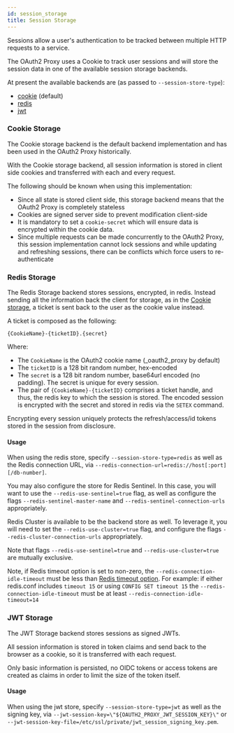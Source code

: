 ```yaml
---
id: session_storage
title: Session Storage
---
```


Sessions allow a user's authentication to be tracked between multiple HTTP
requests to a service.

The OAuth2 Proxy uses a Cookie to track user sessions and will store the session
data in one of the available session storage backends.

At present the available backends are (as passed to `--session-store-type`):
- [cookie](#cookie-storage) (default)
- [redis](#redis-storage)
- [jwt](#jwt-storage)

### Cookie Storage

The Cookie storage backend is the default backend implementation and has
been used in the OAuth2 Proxy historically.

With the Cookie storage backend, all session information is stored in client
side cookies and transferred with each and every request.

The following should be known when using this implementation:
- Since all state is stored client side, this storage backend means that the OAuth2 Proxy is completely stateless
- Cookies are signed server side to prevent modification client-side
- It is mandatory to set a `cookie-secret` which will ensure data is encrypted within the cookie data.
- Since multiple requests can be made concurrently to the OAuth2 Proxy, this session implementation
cannot lock sessions and while updating and refreshing sessions, there can be conflicts which force
users to re-authenticate


### Redis Storage

The Redis Storage backend stores sessions, encrypted, in redis. Instead sending all the information
back the client for storage, as in the [Cookie storage](#cookie-storage), a ticket is sent back
to the user as the cookie value instead.

A ticket is composed as the following:

`{CookieName}-{ticketID}.{secret}`

Where:

- The `CookieName` is the OAuth2 cookie name (_oauth2_proxy by default)
- The `ticketID` is a 128 bit random number, hex-encoded
- The `secret` is a 128 bit random number, base64url encoded (no padding). The secret is unique for every session.
- The pair of `{CookieName}-{ticketID}` comprises a ticket handle, and thus, the redis key
to which the session is stored. The encoded session is encrypted with the secret and stored
in redis via the `SETEX` command.

Encrypting every session uniquely protects the refresh/access/id tokens stored in the session from
disclosure.

#### Usage

When using the redis store, specify `--session-store-type=redis` as well as the Redis connection URL, via
`--redis-connection-url=redis://host[:port][/db-number]`.

You may also configure the store for Redis Sentinel. In this case, you will want to use the
`--redis-use-sentinel=true` flag, as well as configure the flags `--redis-sentinel-master-name`
and `--redis-sentinel-connection-urls` appropriately.

Redis Cluster is available to be the backend store as well. To leverage it, you will need to set the
`--redis-use-cluster=true` flag, and configure the flags `--redis-cluster-connection-urls` appropriately.

Note that flags `--redis-use-sentinel=true` and `--redis-use-cluster=true` are mutually exclusive.

Note, if Redis timeout option is set to non-zero, the `--redis-connection-idle-timeout` 
must be less than [Redis timeout option](https://redis.io/docs/reference/clients/#client-timeouts). For example: if either redis.conf includes 
`timeout 15` or using `CONFIG SET timeout 15` the `--redis-connection-idle-timeout` must be at least `--redis-connection-idle-timeout=14`

### JWT Storage

The JWT Storage backend stores sessions as signed JWTs.

All session information is stored in token claims and send back to the browser as a cookie,
so it is transferred with each request.

Only basic information is persisted, no OIDC tokens or access tokens are created as claims in order to limit the size of the token itself.

#### Usage

When using the jwt store, specify `--session-store-type=jwt` as well as the signing key, via
`--jwt-session-key=\"${OAUTH2_PROXY_JWT_SESSION_KEY}\"` or `--jwt-session-key-file=/etc/ssl/private/jwt_session_signing_key.pem`.
